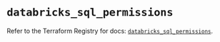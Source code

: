 # `databricks_sql_permissions`

Refer to the Terraform Registry for docs: [`databricks_sql_permissions`](https://registry.terraform.io/providers/databricks/databricks/1.93.0/docs/resources/sql_permissions).
